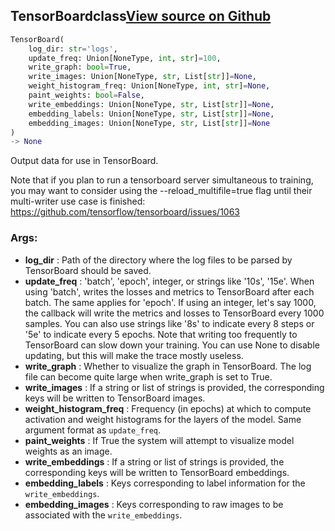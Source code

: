 ## TensorBoard<span class="tag">class</span><a class="sourcelink" href=https://github.com/fastestimator/fastestimator/blob/r1.1/fastestimator/trace/io/tensorboard.py/#L263-L425>View source on Github</a>
```python
TensorBoard(
	log_dir: str='logs',
	update_freq: Union[NoneType, int, str]=100,
	write_graph: bool=True,
	write_images: Union[NoneType, str, List[str]]=None,
	weight_histogram_freq: Union[NoneType, int, str]=None,
	paint_weights: bool=False,
	write_embeddings: Union[NoneType, str, List[str]]=None,
	embedding_labels: Union[NoneType, str, List[str]]=None,
	embedding_images: Union[NoneType, str, List[str]]=None
)
-> None
```
Output data for use in TensorBoard.

Note that if you plan to run a tensorboard server simultaneous to training, you may want to consider using the
--reload_multifile=true flag until their multi-writer use case is finished:
https://github.com/tensorflow/tensorboard/issues/1063


<h3>Args:</h3>

* **log_dir** :  Path of the directory where the log files to be parsed by TensorBoard should be saved.
* **update_freq** :  'batch', 'epoch', integer, or strings like '10s', '15e'. When using 'batch', writes the losses and        metrics to TensorBoard after each batch. The same applies for 'epoch'. If using an integer, let's say 1000,        the callback will write the metrics and losses to TensorBoard every 1000 samples. You can also use strings        like '8s' to indicate every 8 steps or '5e' to indicate every 5 epochs. Note that writing too frequently to        TensorBoard can slow down your training. You can use None to disable updating, but this will make the trace        mostly useless.
* **write_graph** :  Whether to visualize the graph in TensorBoard. The log file can become quite large when write_graph        is set to True.
* **write_images** :  If a string or list of strings is provided, the corresponding keys will be written to TensorBoard        images.
* **weight_histogram_freq** :  Frequency (in epochs) at which to compute activation and weight histograms for the layers        of the model. Same argument format as `update_freq`.
* **paint_weights** :  If True the system will attempt to visualize model weights as an image.
* **write_embeddings** :  If a string or list of strings is provided, the corresponding keys will be written to        TensorBoard embeddings.
* **embedding_labels** :  Keys corresponding to label information for the `write_embeddings`.
* **embedding_images** :  Keys corresponding to raw images to be associated with the `write_embeddings`.



